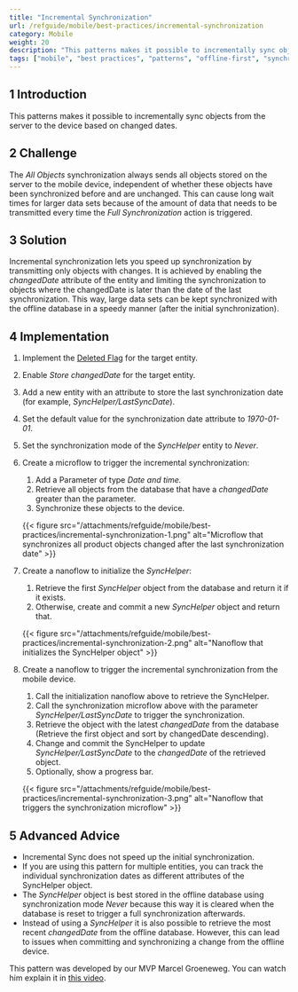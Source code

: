 ```yaml
---
title: "Incremental Synchronization"
url: /refguide/mobile/best-practices/incremental-synchronization
category: Mobile
weight: 20
description: "This patterns makes it possible to incrementally sync objects from the server to the device based on changed dates."
tags: ["mobile", "best practices", "patterns", "offline-first", "synchronization"]
---
```


## 1 Introduction

This patterns makes it possible to incrementally sync objects from the server to the device based on changed dates.

## 2 Challenge

The *All Objects* synchronization always sends all objects stored on the server to the mobile device, independent of whether these objects have been synchronized before and are unchanged. This can cause long wait times for larger data sets because of the amount of data that needs to be transmitted every time the *Full Synchronization* action is triggered.

## 3 Solution

Incremental synchronization lets you speed up synchronization by transmitting only objects with changes. It is achieved by enabling the *changedDate* attribute of the entity and limiting the synchronization to objects where the changedDate is later than the date of the last synchronization. This way, large data sets can be kept synchronized with the offline database in a speedy manner (after the initial synchronization).

## 4 Implementation

1. Implement the [Deleted Flag](/refguide/mobile/best-practices/deleted-flag) for the target entity.
1. Enable *Store changedDate* for the target entity.
1. Add a new entity with an attribute to store the last synchronization date (for example, *SyncHelper/LastSyncDate*).
1. Set the default value for the synchronization date attribute to *1970-01-01*.
1. Set the synchronization mode of the *SyncHelper* entity to *Never*.
1. Create a microflow to trigger the incremental synchronization:
    1. Add a Parameter of type *Date and time.*
    1. Retrieve all objects from the database that have a *changedDate* greater than the parameter.
    1. Synchronize these objects to the device.

    {{< figure src="/attachments/refguide/mobile/best-practices/incremental-synchronization-1.png" alt="Microflow that synchronizes all product objects changed after the last synchronization date" >}}

1. Create a nanoflow to initialize the *SyncHelper*:
    1. Retrieve the first *SyncHelper* object from the database and return it if it exists.
    1. Otherwise, create and commit a new *SyncHelper* object and return that.

    {{< figure src="/attachments/refguide/mobile/best-practices/incremental-synchronization-2.png" alt="Nanoflow that initializes the SyncHelper object" >}}

1. Create a nanoflow to trigger the incremental synchronization from the mobile device.
    1. Call the initialization nanoflow above to retrieve the SyncHelper.
    1. Call the synchronization microflow above with the parameter *SyncHelper/LastSyncDate* to trigger the synchronization.
    1. Retrieve the object with the latest *changedDate* from the database (Retrieve the first object and sort by changedDate descending).
    1. Change and commit the SyncHelper to update *SyncHelper/LastSyncDate* to the *changedDate* of the retrieved object.
    1. Optionally, show a progress bar.

    {{< figure src="/attachments/refguide/mobile/best-practices/incremental-synchronization-3.png" alt="Nanoflow that triggers the synchronization microflow" >}}

## 5 Advanced Advice

* Incremental Sync does not speed up the initial synchronization.
* If you are using this pattern for multiple entities, you can track the individual synchronization dates as different attributes of the SyncHelper object.
* The *SyncHelper* object is best stored in the offline database using synchronization mode *Never* because this way it is cleared when the database is reset to trigger a full synchronization afterwards.
* Instead of using a *SyncHelper* it is also possible to retrieve the most recent *changedDate* from the offline database. However, this can lead to issues when committing and synchronizing a change from the offline device.

This pattern was developed by our MVP Marcel Groeneweg. You can watch him explain it in [this video](https://www.mendix.com/videos/lightning-fast-native-sync-for-large-data-sets/).